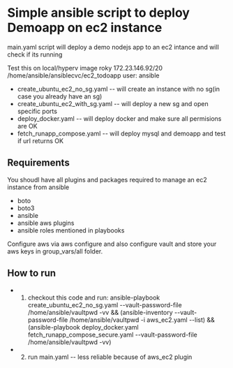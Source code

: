 # Simple ansible script to deploy Demoapp on ec2 instance

main.yaml script will deploy a demo nodejs app to an ec2 intance and will check if its running

Test this on local/hyperv image roky 172.23.146.92/20 /home/ansible/ansiblecvc/ec2_todoapp user: ansible

- create_ubuntu_ec2_no_sg.yaml -- will create an instance with no sg(in case you already have an sg)
- create_ubuntu_ec2_with_sg.yaml -- will deploy a new sg and open specific ports
- deploy_docker.yaml -- will deploy docker and make sure all permisions are OK
- fetch_runapp_compose.yaml -- will deploy mysql and demoapp and test if url returns OK

## Requirements
You shoudl have all plugins and packages required to manage an ec2 instance from ansible
- boto
- boto3
- ansible
- ansible aws plugins
- ansible roles mentioned in playbooks

Configure aws via aws configure and also configure vault and store your aws keys in group_vars/all folder.

## How to run 

- 1. checkout this code and run:  ansible-playbook create_ubuntu_ec2_no_sg.yaml --vault-password-file /home/ansible/vaultpwd -vv && (ansible-inventory --vault-password-file /home/ansible/vaultpwd -i aws_ec2.yaml --list) && (ansible-playbook deploy_docker.yaml fetch_runapp_compose_secure.yaml --vault-password-file /home/ansible/vaultpwd -vv)

- 2. run main.yaml -- less reliable because of aws_ec2 plugin

